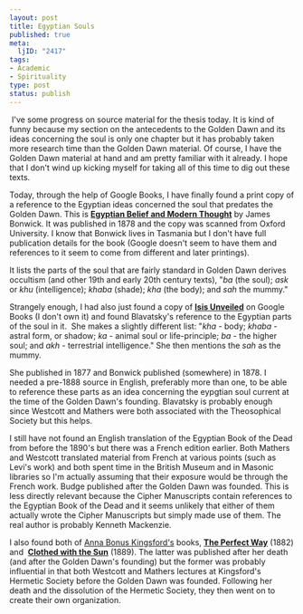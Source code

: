 ```yaml
--- 
layout: post
title: Egyptian Souls
published: true
meta: 
  ljID: "2417"
tags: 
- Academic
- Spirituality
type: post
status: publish
---
```

 I've some progress on source material for the thesis today. It is kind of funny because my section on the antecedents to the Golden Dawn and its ideas concerning the soul is only one chapter but it has probably taken more research time than the Golden Dawn material. Of course, I have the Golden Dawn material at hand and am pretty familiar with it already. I hope that I don't wind up kicking myself for taking all of this time to dig out these texts.

Today, through the help of Google Books, I have finally found a print copy of a reference to the Egyptian ideas concerned the soul that predates the Golden Dawn. This is <a href="http://books.google.com/books?id=rn4BAAAAQAAJ&amp;dq=Egyptian+belief+and+modern+thought+By+James+Bonwick&amp;psp=1"><strong>Egyptian Belief and Modern Thought</strong></a> by James Bonwick. It was published in 1878 and the copy was scanned from Oxford University. I know that Bonwick lives in Tasmania but I don't have full publication details for the book (Google doesn't seem to have them and references to it seem to come from different and later printings).

It lists the parts of the soul that are fairly standard in Golden Dawn derives occultism (and other 19th and early 20th century texts), "<em>ba</em> (the soul); <em>ask</em> or <em>khu</em> (intelligence); <em>khaba</em> (shade); <em>kha</em> (the body); and <em>sah</em> the mummy."

Strangely enough, I had also just found a copy of <a href="http://books.google.com/books?vid=OCLC01903868&amp;id=yovK1k8ScyUC&amp;dq=Isis+Unveiled"><strong>Isis Unveiled</strong></a> on Google Books (I don't own it) and found Blavatsky's reference to the Egyptian parts of the soul in it.  She makes a slightly different list: "<em>kha</em> - body; <em>khaba</em> - astral form, or shadow; <em>ka</em> - animal soul or life-principle; <em>ba</em> - the higher soul; and <em>akh</em> - terrestrial intelligence." She then mentions the <em>sah</em> as the mummy.

She published in 1877 and Bonwick published (somewhere) in 1878. I needed a pre-1888 source in English, preferably more than one, to be able to reference these parts as an idea concerning the eypgtian soul current at the time of the Golden Dawn's founding. Blavatsky is probably enough since Westcott and Mathers were both associated with the Theosophical Society but this helps.

I still have not found an English translation of the Egyptian Book of the Dead from before the 1890's but there was a French edition earlier. Both Mathers and Westcott translated material from French at various points (such as Levi's work) and both spent time in the British Museum and in Masonic libraries so I'm actually assuming that their exposure would be through the French work. Budge published after the Golden Dawn was founded. This is less directly relevant because the Cipher Manuscripts contain references to the Egyptian Book of the Dead and it seems unlikely that either of them actually wrote the Cipher Manuscripts but simply made use of them. The real author is probably Kenneth Mackenzie.

I also found both of <a href="http://en.wikipedia.org/wiki/Anna_Kingsford">Anna Bonus Kingsford's</a> books, <a href="http://books.google.com/books?vid=OCLC00342566&amp;id=RxEMAAAAIAAJ&amp;dq=The+Perfect+Way&amp;as_brr=1"><strong>The Perfect Way</strong></a> (1882) and  <a href="http://books.google.com/books?vid=OCLC00381443&amp;id=stJojdj5T3UC&amp;dq=Clothed+with+the+Sun&amp;as_brr=1"><strong>Clothed with the Sun</strong></a> (1889). The latter was published after her death (and after the Golden Dawn's founding) but the former was probably influential in that both Westcott and Mathers lectures at Kingsford's Hermetic Society before the Golden Dawn was founded. Following her death and the dissolution of the Hermetic Society, they then went on to create their own organization.
